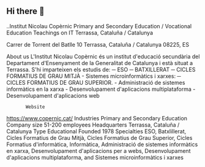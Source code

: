 ## Hi there 👋

<!--

**Here are some ideas to get you started:**

🙋‍♀️ A short introduction - what is your organization all about?
🌈 Contribution guidelines - how can the community get involved?
👩‍💻 Useful resources - where can the community find your docs? Is there anything else the community should know?
🍿 Fun facts - what does your team eat for breakfast?
🧙 Remember, you can do mighty things with the power of [Markdown](https://docs.github.com/github/writing-on-github/getting-started-with-writing-and-formatting-on-github/basic-writing-and-formatting-syntax)
-->
..Institut Nicolau Copèrnic
Primary and Secondary Education / Vocational Education Teachings on IT
Terrassa, Cataluña / Catalunya

Carrer de Torrent del Batlle 10
Terrassa, Cataluña / Catalunya 08225, ES

About us
L'Institut Nicolau Copèrnic és un institut d'educació secundària del Departament d'Ensenyament de la Generalitat de Catalunya i està situat a Terrassa.
S'hi imparteixen els estudis de:
     ─ ESO
     ─ BATXILLERAT
     ─ CICLES FORMATIUS DE GRAU MITJÀ
           - Sistemes microinformàtics i xarxes: 
     ─ CICLES FORMATIUS DE GRAU SUPERIOR.
           - Administració de sistemes informàtics en la xarxa
           - Desenvolupament d'aplicacions multiplataforma
           - Desenvolupament d'aplicacions web
           
           Website
https://www.copernic.cat/ 
Industries
Primary and Secondary Education
Company size
51-200 employees
Headquarters
Terrassa, Cataluña / Catalunya
Type
Educational
Founded
1978
Specialties
ESO, Batxlillerat, Cicles Formatius de Grau Mitjà, Cicles Formatius de Grau Superior, Cicles Formatius d'informàtica, Informàtica, Administració de sistemes informàtics en xarxa, Desenvolupament d'aplicacions per a webs, Desenvolupament d'aplicacions multiplataforma, and Sistemes microinformàtics i xarxes
